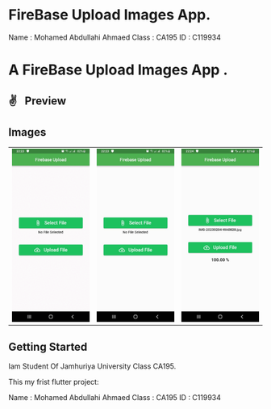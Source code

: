 # FireBase Upload Images App.
Name : Mohamed Abdullahi Ahmaed Class : CA195
ID : C119934

<h1>A FireBase Upload Images App .</h1>

## ✌  Preview

## Images

<div style="text-align: center">
 <table>
        <tr>
<td style="text-align: center">
                    <img src="https://raw.githubusercontent.com/hiradu/hiradu/master/images/all.gif" width="200"/>
            </td>      
            <td style="text-align: center">
                    <img src="https://raw.githubusercontent.com/hiradu/hiradu/master/images/11.jpeg" width="200"/>
            </td>            
            <td style="text-align: center">              
                     <img src="https://raw.githubusercontent.com/hiradu/hiradu/master/images/55.jpeg" width="200"/>
            </td>
</tr>

  </table>
  </div>


## Getting Started

Iam Student Of Jamhuriya University Class CA195.

This my frist flutter project:

Name : Mohamed Abdullahi Ahmaed Class : CA195
ID : C119934